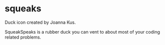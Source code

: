 # squeaks
Duck icon created by Joanna Kus.

SqueakSpeaks is a rubber duck you can vent to about most of your coding related problems.
